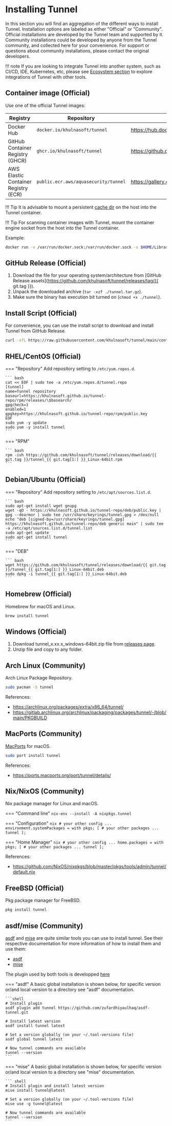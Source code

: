 # Installing Tunnel

In this section you will find an aggregation of the different ways to install Tunnel. Installation options are labeled as either "Official" or "Community". Official installations are developed by the Tunnel team and supported by it. Community installations could be developed by anyone from the Tunnel community, and collected here for your convenience. For support or questions about community installations, please contact the original developers.

!!! note
If you are looking to integrate Tunnel into another system, such as CI/CD, IDE, Kubernetes, etc, please see [Ecosystem section](../ecosystem/index.md) to explore integrations of Tunnel with other tools.

## Container image (Official)

Use one of the official Tunnel images:

| Registry                             | Repository                          | Link                                                                  |
| ------------------------------------ | ----------------------------------- | --------------------------------------------------------------------- |
| Docker Hub                           | `docker.io/khulnasoft/tunnel`       | https://hub.docker.com/r/khulnasoft/tunnel                            |
| GitHub Container Registry (GHCR)     | `ghcr.io/khulnasoft/tunnel`         | https://github.com/orgs/aquasecurity/packages/container/package/tunnel |
| AWS Elastic Container Registry (ECR) | `public.ecr.aws/aquasecurity/tunnel` | https://gallery.ecr.aws/aquasecurity/tunnel                            |

!!! Tip
It is advisable to mount a persistent [cache dir](../docs/configuration/cache.md) on the host into the Tunnel container.

!!! Tip
For scanning container images with Tunnel, mount the container engine socket from the host into the Tunnel container.

Example:

```bash
docker run -v /var/run/docker.sock:/var/run/docker.sock -v $HOME/Library/Caches:/root/.cache/ khulnasoft/tunnel:{{ git.tag[1:] }} image python:3.4-alpine
```

## GitHub Release (Official)

1. Download the file for your operating system/architecture from [GitHub Release assets](https://github.com/khulnasoft/tunnel/releases/tag/{{ git.tag }}).
2. Unpack the downloaded archive (`tar -xzf ./tunnel.tar.gz`).
3. Make sure the binary has execution bit turned on (`chmod +x ./tunnel`).

## Install Script (Official)

For convenience, you can use the install script to download and install Tunnel from GitHub Release.

```bash
curl -sfL https://raw.githubusercontent.com/khulnasoft/tunnel/main/contrib/install.sh | sudo sh -s -- -b /usr/local/bin {{ git.tag }}
```

## RHEL/CentOS (Official)

=== "Repository"
Add repository setting to `/etc/yum.repos.d`.

    ``` bash
    cat << EOF | sudo tee -a /etc/yum.repos.d/tunnel.repo
    [tunnel]
    name=Tunnel repository
    baseurl=https://khulnasoft.github.io/tunnel-repo/rpm/releases/\$basearch/
    gpgcheck=1
    enabled=1
    gpgkey=https://khulnasoft.github.io/tunnel-repo/rpm/public.key
    EOF
    sudo yum -y update
    sudo yum -y install tunnel
    ```

=== "RPM"

    ``` bash
    rpm -ivh https://github.com/khulnasoft/tunnel/releases/download/{{ git.tag }}/tunnel_{{ git.tag[1:] }}_Linux-64bit.rpm
    ```

## Debian/Ubuntu (Official)

=== "Repository"
Add repository setting to `/etc/apt/sources.list.d`.

    ``` bash
    sudo apt-get install wget gnupg
    wget -qO - https://khulnasoft.github.io/tunnel-repo/deb/public.key | gpg --dearmor | sudo tee /usr/share/keyrings/tunnel.gpg > /dev/null
    echo "deb [signed-by=/usr/share/keyrings/tunnel.gpg] https://khulnasoft.github.io/tunnel-repo/deb generic main" | sudo tee -a /etc/apt/sources.list.d/tunnel.list
    sudo apt-get update
    sudo apt-get install tunnel
    ```

=== "DEB"

    ``` bash
    wget https://github.com/khulnasoft/tunnel/releases/download/{{ git.tag }}/tunnel_{{ git.tag[1:] }}_Linux-64bit.deb
    sudo dpkg -i tunnel_{{ git.tag[1:] }}_Linux-64bit.deb
    ```

## Homebrew (Official)

Homebrew for macOS and Linux.

```bash
brew install tunnel
```

## Windows (Official)

1. Download tunnel_x.xx.x_windows-64bit.zip file from [releases page](https://github.com/khulnasoft/tunnel/releases/).
2. Unzip file and copy to any folder.

## Arch Linux (Community)

Arch Linux Package Repository.

```bash
sudo pacman -S tunnel
```

References:

- <https://archlinux.org/packages/extra/x86_64/tunnel/>
- <https://gitlab.archlinux.org/archlinux/packaging/packages/tunnel/-/blob/main/PKGBUILD>

## MacPorts (Community)

[MacPorts](https://www.macports.org) for macOS.

```bash
sudo port install tunnel
```

References:

- <https://ports.macports.org/port/tunnel/details/>

## Nix/NixOS (Community)

Nix package manager for Linux and macOS.

=== "Command line"
`nix-env --install -A nixpkgs.tunnel`

=== "Configuration"
`nix
    # your other config ...
    environment.systemPackages = with pkgs; [
      # your other packages ...
      tunnel
    ];
    `

=== "Home Manager"
`nix
    # your other config ...
    home.packages = with pkgs; [
      # your other packages ...
      tunnel
    ];
    `

References:

- https://github.com/NixOS/nixpkgs/blob/master/pkgs/tools/admin/tunnel/default.nix

## FreeBSD (Official)

Pkg package manager for FreeBSD.

```bash
pkg install tunnel
```

## asdf/mise (Community)

[asdf](https://github.com/asdf-vm/asdf) and [mise](https://github.com/jdx/mise) are quite similar tools you can use to install tunnel.
See their respective documentation for more information of how to install them and use them:

- [asdf](https://asdf-vm.com/guide/getting-started.html)
- [mise](https://mise.jdx.dev/getting-started.html)

The plugin used by both tools is developped [here](https://github.com/zufardhiyaulhaq/asdf-tunnel)

=== "asdf"
A basic global installation is shown below, for specific version or/and local version to a directory see "asdf" documentation.

    ```shell
    # Install plugin
    asdf plugin add tunnel https://github.com/zufardhiyaulhaq/asdf-tunnel.git

    # Install latest version
    asdf install tunnel latest

    # Set a version globally (on your ~/.tool-versions file)
    asdf global tunnel latest

    # Now tunnel commands are available
    tunnel --version
    ```

=== "mise"
A basic global installation is shown below, for specific version or/and local version to a directory see "mise" documentation.

    ``` shell
    # Install plugin and install latest version
    mise install tunnel@latest

    # Set a version globally (on your ~/.tool-versions file)
    mise use -g tunnel@latest

    # Now tunnel commands are available
    tunnel --version
    ```
